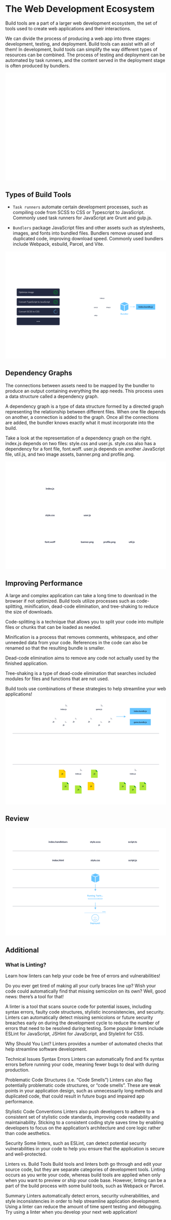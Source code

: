 # The Web Development Ecosystem

Build tools are a part of a larger web development ecosystem, the set of tools used to create web applications and their interactions.

We can divide the process of producing a web app into three stages: development, testing, and deployment. Build tools can assist with all of them! In development, build tools can simplify the way different types of resources can be combined. The process of testing and deployment can be automated by task runners, and the content served in the deployment stage is often produced by bundlers.

![ecosystem](./web-dev-ecosystem.svg)

## Types of Build Tools

- `Task runners` automate certain development processes, such as compiling code from SCSS to CSS or Typescript to JavaScript. Commonly used task runners for JavaScript are Grunt and gulp.js.

- `Bundlers` package JavaScript files and other assets such as stylesheets, images, and fonts into bundled files. Bundlers remove unused and duplicated code, improving download speed. Commonly used bundlers include Webpack, esbuild, Parcel, and Vite.

![build-tool-types](./build-tool-types.svg)

## Dependency Graphs

The connections between assets need to be mapped by the bundler to produce an output containing everything the app needs. This process uses a data structure called a dependency graph.

A dependency graph is a type of data structure formed by a directed graph representing the relationship between different files. When one file depends on another, a connection is added to the graph. Once all the connections are added, the bundler knows exactly what it must incorporate into the build.

Take a look at the representation of a dependency graph on the right. index.js depends on two files: style.css and user.js. style.css also has a dependency for a font file, font.woff. user.js depends on another JavaScript file, util.js, and two image assets, banner.png and profile.png.

![dependency-graph](./dependency-graph.svg)

## Improving Performance

A large and complex application can take a long time to download in the browser if not optimized. Build tools utilize processes such as code-splitting, minification, dead-code elimination, and tree-shaking to reduce the size of downloads.

Code-splitting is a technique that allows you to split your code into multiple files or chunks that can be loaded as needed.

Minification is a process that removes comments, whitespace, and other unneeded data from your code. References in the code can also be renamed so that the resulting bundle is smaller.

Dead-code elimination aims to remove any code not actually used by the finished application.

Tree-shaking is a type of dead-code elimination that searches included modules for files and functions that are not used.

Build tools use combinations of these strategies to help streamline your web applications!
![improving-performance](./improving-performance.svg)

## Review

![Process review](./process-review.svg)

## Additional

### What is Linting?

Learn how linters can help your code be free of errors and vulnerabilities!

Do you ever get tired of making all your curly braces line up? Wish your code could automatically find that missing semicolon on its own? Well, good news: there’s a tool for that!

A linter is a tool that scans source code for potential issues, including syntax errors, faulty code structures, stylistic inconsistencies, and security. Linters can automatically detect missing semicolons or future security breaches early on during the development cycle to reduce the number of errors that need to be resolved during testing. Some popular linters include ESLint for JavaScript, JSHint for JavaScript, and Stylelint for CSS.

Why Should You Lint?
Linters provides a number of automated checks that help streamline software development.

Technical Issues
Syntax Errors
Linters can automatically find and fix syntax errors before running your code, meaning fewer bugs to deal with during production.

Problematic Code Structures (i.e. “Code Smells”)
Linters can also flag potentially problematic code structures, or “code smells”. These are weak points in your application design, such as unnecessarily long methods and duplicated code, that could result in future bugs and impaired app performance.

Stylistic Code Conventions
Linters also push developers to adhere to a consistent set of stylistic code standards, improving code readability and maintainability. Sticking to a consistent coding style saves time by enabling developers to focus on the application’s architecture and core logic rather than code aesthetics.

Security
Some linters, such as ESLint, can detect potential security vulnerabilities in your code to help you ensure that the application is secure and well-protected.

Linters vs. Build Tools
Build tools and linters both go through and edit your source code, but they are separate categories of development tools. Linting occurs as you write your code, whereas build tools are applied when only when you want to preview or ship your code base. However, linting can be a part of the build process with some build tools, such as Webpack or Parcel.

Summary
Linters automatically detect errors, security vulnerabilities, and style inconsistencies in order to help streamline application development. Using a linter can reduce the amount of time spent testing and debugging. Try using a linter when you develop your next web application!
